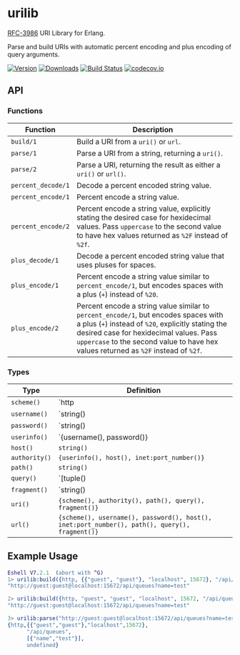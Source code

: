 urilib
======
[RFC-3986](https://tools.ietf.org/html/rfc3986) URI Library for Erlang.

Parse and build URIs with automatic percent encoding and plus encoding of query arguments.

[![Version](https://img.shields.io/hexpm/v/urilib.svg)](https://hex.pm/packages/urilib)
[![Downloads](https://img.shields.io/hexpm/dt/urilib.svg)](https://hex.pm/packages/urilib)
[![Build Status](https://travis-ci.org/gmr/urilib.svg?branch=master)](https://travis-ci.org/gmr/urilib) [![codecov.io](https://codecov.io/github/gmr/urilib/coverage.svg?branch=master)](https://codecov.io/github/gmr/urilib?branch=master)

## API

### Functions

Function           | Description
------------------ | ------------------
`build/1`          | Build a URI from a `uri()` or `url`.
`parse/1`          | Parse a URI from a string, returning a `uri()`.
`parse/2`          | Parse a URI, returning the result as either a `uri()` or `url()`.
`percent_decode/1` | Decode a percent encoded string value.
`percent_encode/1` | Percent encode a string value.
`percent_encode/2` | Percent encode a string value, explicitly stating the desired case for hexidecimal values. Pass `uppercase` to the second value to have hex values returned as `%2F` instead of `%2f`.
`plus_decode/1`    | Decode a percent encoded string value that uses pluses for spaces.
`plus_encode/1`    | Percent encode a string value similar to `percent_encode/1`, but encodes spaces with a plus (`+`) instead of `%20`.
`plus_encode/2`    | Percent encode a string value similar to `percent_encode/1`, but encodes spaces with a plus (`+`) instead of `%20`, explicitly stating the desired case for hexidecimal values. Pass `uppercase` to the second value to have hex values returned as `%2F` instead of `%2f`.

### Types

Type          | Definition
------------- | ----------------------
`scheme()`    | `http | https | atom()`
`username()`  | `string() | undefined`
`password()`  | `string() | undefined`
`userinfo()`  | `{username(), password()} | undefined`
`host()`      | `string()`
`authority()` | `{userinfo(), host(), inet:port_number()}`
`path()`      | `string()`
`query()`     | `[tuple() | string()] | undefined`
`fragment()`  | `string() | undefined`
`uri()`       | `{scheme(), authority(), path(), query(), fragment()}`
`url()`       | `{scheme(), username(), password(), host(), inet:port_number(), path(), query(), fragment()}`

## Example Usage

```erlang
Eshell V7.2.1  (abort with ^G)
1> urilib:build({http, {{"guest", "guest"}, "localhost", 15672}, "/api/queues", [{"name", "test"}], undefined}).
"http://guest:guest@localhost:15672/api/queues?name=test"

2> urilib:build({http, "guest", "guest", "localhost", 15672, "/api/queues", [{"name", "test"}], undefined}).
"http://guest:guest@localhost:15672/api/queues?name=test"

3> urilib:parse("http://guest:guest@localhost:15672/api/queues?name=test").
{http,{{"guest","guest"},"localhost",15672},
      "/api/queues",
      [{"name","test"}],
      undefined}
```
